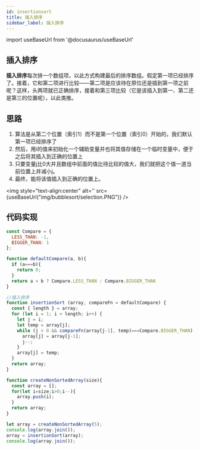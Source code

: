 ```yaml
---
id: insertionsort
title: 插入排序
sidebar_label: 插入排序
---
```


import useBaseUrl from '@docusaurus/useBaseUrl'

## 插入排序
**插入排序**每次排一个数组项，以此方式构建最后的排序数组。假定第一项已经排序了。接着，它和第二项进行比较——第二项是应该待在原位还是插到第一项之前呢？这样，头两项就已正确排序，接着和第三项比较（它是该插入到第一、第二还是第三的位置呢），以此类推。

## 思路
1. 算法是从第二个位置（索引1）而不是第一个位置（索引0）开始的，我们默认第一项已经排序了
2. 然后，用i的值来初始化一个辅助变量并也将其值存储在一个临时变量中，便于之后将其插入到正确的位置上
3. 只要变量j比0大并且数组中前面的值比待比较的值大，我们就把这个值一道当前位置上并减小j。
4. 最终，能将该值插入到正确的位置上。

<img style="text-align:center" alt='' src={useBaseUrl("img/bubblesort/selection.PNG")} />

## 代码实现
```javascript
const Compare = {
  LESS_THAN: -1,
  BIGGER_THAN: 1
};

function defaultCompare(a, b){
  if (a===b){
    return 0;
  }
  return a < b ? Compare.LESS_THAN : Compare.BIGGER_THAN
}

//插入排序
function insertionSort (array, compareFn = defaultCompare) {
  const { length } = array;
  for (let i = 1; i < length; i++) {
    let j = i;
    let temp = array[j];    
    while (j > 0 && compareFn(array[j-1], temp)===Compare.BIGGER_THAN) {
      array[j] = array[j-1];
      j--;
    }
    array[j] = temp;
  }
  return array;
}

function createNonSortedArray(size){
  const array = [];
  for(let i=size;i>0;i--){
    array.push(i);
  }
  return array;
}

let array = createNonSortedArray(5);
console.log(array.join());
array = insertionSort(array);
console.log(array.join());

```